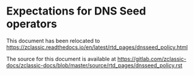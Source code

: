 Expectations for DNS Seed operators
====================================

This document has been relocated to https://zclassic.readthedocs.io/en/latest/rtd_pages/dnsseed_policy.html

The source for this document is available at https://gitlab.com/zclassic-docs/zclassic-docs/blob/master/source/rtd_pages/dnsseed_policy.rst